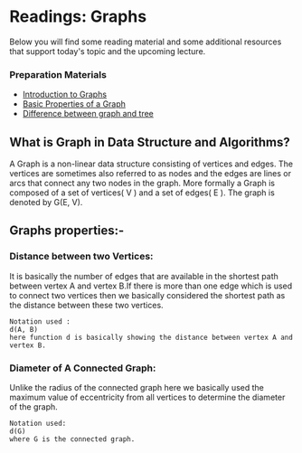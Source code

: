 
# Readings: Graphs

Below you will find some reading material and some additional resources that support today's topic and the upcoming lecture.

### [](https://github.com/batoolalali/Reading-401/tree/main/Class%2030#preparation-materials)Preparation Materials


-   [Introduction to Graphs](https://www.geeksforgeeks.org/graph-types-and-applications/)
-   [Basic Properties of a Graph](https://www.geeksforgeeks.org/basic-properties-of-a-graph/)
-   [Difference between graph and tree](https://www.geeksforgeeks.org/difference-between-graph-and-tree/)


## What is Graph in Data Structure and Algorithms?

  
A Graph is a non-linear data structure consisting of vertices and edges. The vertices are sometimes also referred to as nodes and the edges are lines or arcs that connect any two nodes in the graph. More formally a Graph is composed of a set of vertices( V ) and a set of edges( E ). The graph is denoted by G(E, V).


## Graphs properties:-

### **Distance between two Vertices:**

It is basically the number of edges that are available in the shortest path between vertex A and vertex B.If there is more than one edge which is used to connect two vertices then we basically considered the shortest path as the distance between these two vertices.
```
Notation used :
d(A, B)
here function d is basically showing the distance between vertex A and vertex B.
```

### Diameter of A Connected Graph:

Unlike the radius of the connected graph here we basically used the maximum value of eccentricity from all vertices to determine the diameter of the graph.

```
Notation used:
d(G)
where G is the connected graph.
```
